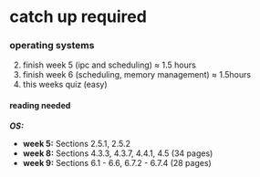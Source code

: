 # catch up required

### operating systems

2. finish week 5 (ipc and scheduling) ≈ 1.5 hours
3. finish week 6 (scheduling, memory management) ≈ 1.5hours
4. this weeks quiz (easy)

#### reading needed

**_OS:_**

-   **week 5:** Sections 2.5.1, 2.5.2
-   **week 8:** Sections 4.3.3, 4.3.7, 4.4.1, 4.5 (34 pages)
-   **week 9:** Sections 6.1 - 6.6, 6.7.2 - 6.7.4 (28 pages)
